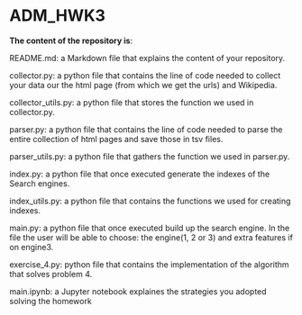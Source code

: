 # ADM_HWK3
**The content of the repository is**:

README.md: a Markdown file that explains the content of your repository. 

collector.py: a python file that contains the line of code needed to collect your data our the html page (from which we get the urls) and Wikipedia.

collector_utils.py: a python file that stores the function we used in collector.py.

parser.py: a python file that contains the line of code needed to parse the entire collection of html pages and save those in tsv files.

parser_utils.py: a python file that gathers the function we used in parser.py.

index.py: a python file that once executed generate the indexes of the Search engines.

index_utils.py: a python file that contains the functions we used for creating indexes.

main.py: a python file that once executed build up the search engine. In the file the user will be able to choose: the engine(1, 2 or 3) and extra features if on engine3.

exercise_4.py: python file that contains the implementation of the algorithm that solves problem 4.

main.ipynb: a Jupyter notebook explaines the strategies you adopted solving the homework
